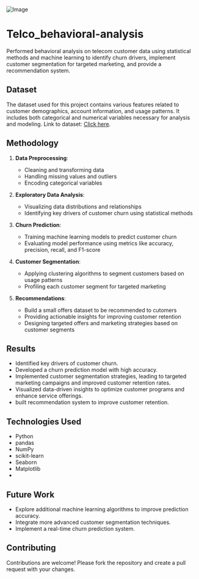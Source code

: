 ![Image](https://telecoms.adaptit.tech/wp-content/uploads/2023/12/Customer-Analytics-2.jpg)


# Telco_behavioral-analysis
Performed behavioral analysis on telecom customer data using statistical methods and machine learning to identify churn drivers, implement customer segmentation for targeted marketing, and provide a recommendation system.


## Dataset
The dataset used for this project contains various features related to customer demographics, account information, and usage patterns. It includes both categorical and numerical variables necessary for analysis and modeling. Link to dataset: [Click here](https://www.kaggle.com/datasets/mnassrib/telecom-churn-datasets).

## Methodology
1. **Data Preprocessing**:
   - Cleaning and transforming data
   - Handling missing values and outliers
   - Encoding categorical variables

2. **Exploratory Data Analysis**:
   - Visualizing data distributions and relationships
   - Identifying key drivers of customer churn using statistical methods

3. **Churn Prediction**:
   - Training machine learning models to predict customer churn
   - Evaluating model performance using metrics like accuracy, precision, recall, and F1-score

4. **Customer Segmentation**:
   - Applying clustering algorithms to segment customers based on usage patterns
   - Profiling each customer segment for targeted marketing

5. **Recommendations**:
   - Build a small offers dataset to be recommended to cutomers
   - Providing actionable insights for improving customer retention
   - Designing targeted offers and marketing strategies based on customer segments

## Results
- Identified key drivers of customer churn.
- Developed a churn prediction model with high accuracy.
- Implemented customer segmentation strategies, leading to targeted marketing campaigns and improved customer retention rates.
- Visualized data-driven insights to optimize customer programs and enhance service offerings.
- built recommendation system to improve customer retention.

## Technologies Used
- Python
- pandas
- NumPy
- scikit-learn
- Seaborn
- Matplotlib
- 
## Future Work

- Explore additional machine learning algorithms to improve prediction accuracy.
- Integrate more advanced customer segmentation techniques.
- Implement a real-time churn prediction system.

## Contributing
Contributions are welcome! Please fork the repository and create a pull request with your changes.
